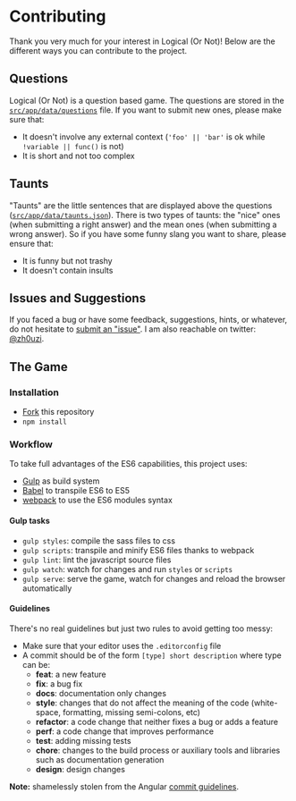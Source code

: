 # Contributing

Thank you very much for your interest in Logical (Or Not)!
Below are the different ways you can contribute to the project.



## Questions

Logical (Or Not) is a question based game.
The questions are stored in the [`src/app/data/questions`](https://github.com/Zhouzi/logicalornot/blob/gh-pages/src/app/data/questions.json) file.
If you want to submit new ones, please make sure that:

* It doesn't involve any external context (`'foo' || 'bar'` is ok while `!variable || func()` is not)
* It is short and not too complex



## Taunts

"Taunts" are the little sentences that are displayed above the questions ([`src/app/data/taunts.json`](https://github.com/Zhouzi/logicalornot/blob/gh-pages/src/app/data/taunts.json)).
There is two types of taunts: the "nice" ones (when submitting a right answer) and the mean ones (when submitting a wrong answer).
So if you have some funny slang you want to share, please ensure that:

* It is funny but not trashy
* It doesn't contain insults



## Issues and Suggestions

If you faced a bug or have some feedback, suggestions, hints, or whatever, do not hesitate to [submit an "issue"](https://github.com/Zhouzi/logicalornot/issues).
I am also reachable on twitter: [@zh0uzi](http://twitter.com/zh0uzi).



## The Game

### Installation

* [Fork](https://help.github.com/articles/fork-a-repo/) this repository
* `npm install`

### Workflow

To take full advantages of the ES6 capabilities, this project uses:

* [Gulp](http://gulpjs.com/) as build system
* [Babel](http://babeljs.io/) to transpile ES6 to ES5
* [webpack](http://webpack.github.io/) to use the ES6 modules syntax

#### Gulp tasks

* `gulp styles`: compile the sass files to css
* `gulp scripts`: transpile and minify ES6 files thanks to webpack
* `gulp lint`: lint the javascript source files
* `gulp watch`: watch for changes and run `styles` or `scripts`
* `gulp serve`: serve the game, watch for changes and reload the browser automatically


#### Guidelines

There's no real guidelines but just two rules to avoid getting too messy:

* Make sure that your editor uses the `.editorconfig` file
* A commit should be of the form `[type] short description` where type can be:
  * **feat**: a new feature
  * **fix**: a bug fix
  * **docs**: documentation only changes
  * **style**: changes that do not affect the meaning of the code (white-space, formatting, missing semi-colons, etc)
  * **refactor**: a code change that neither fixes a bug or adds a feature
  * **perf**: a code change that improves performance
  * **test**: adding missing tests
  * **chore**: changes to the build process or auxiliary tools and libraries such as documentation generation
  * **design**: design changes

**Note:** shamelessly stolen from the Angular [commit guidelines](https://github.com/angular/angular.js/blob/master/CONTRIBUTING.md#commit).
